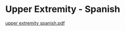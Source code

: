 # Upper Extremity - Spanish

[upper extremity spanish.pdf](Upper%20Extremity%20-%20Spanish%20200b78d4b61d410a934f34bfe3e64621/upper_extremity_spanish.pdf)